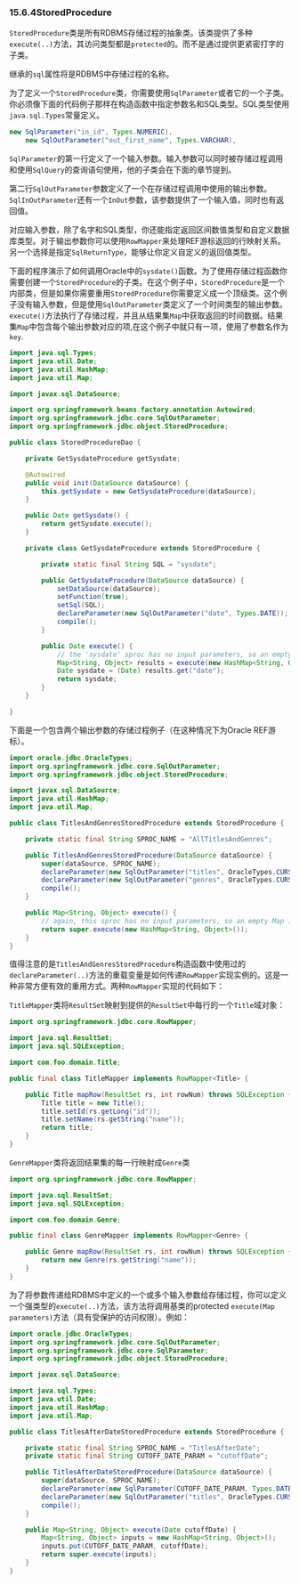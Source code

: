 ### 15.6.4StoredProcedure

`StoredProcedure`类是所有RDBMS存储过程的抽象类。该类提供了多种`execute(..)`方法，其访问类型都是`protected`的。而不是通过提供更紧密打字的子类。

继承的`sql`属性将是RDBMS中存储过程的名称。

为了定义一个`StoredProcedure`类，你需要使用`SqlParameter`或者它的一个子类。你必须像下面的代码例子那样在构造函数中指定参数名和SQL类型。SQL类型使用`java.sql.Types`常量定义。

```java
new SqlParameter("in_id", Types.NUMERIC),
    new SqlOutParameter("out_first_name", Types.VARCHAR),
```

`SqlParameter`的第一行定义了一个输入参数。输入参数可以同时被存储过程调用和使用`SqlQuery`的查询语句使用，他的子类会在下面的章节提到。

第二行`SqlOutParameter`参数定义了一个在存储过程调用中使用的输出参数。`SqlInOutParameter`还有一个`InOut`参数，该参数提供了一个输入值，同时也有返回值。

对应输入参数，除了名字和SQL类型，你还能指定返回区间数值类型和自定义数据库类型。对于输出参数你可以使用`RowMapper`来处理REF游标返回的行映射关系。另一个选择是指定`SqlReturnType`，能够让你定义自定义的返回值类型。

下面的程序演示了如何调用Oracle中的`sysdate()`函数。为了使用存储过程函数你需要创建一个`StoredProcedure`的子类。在这个例子中，`StoredProcedure`是一个内部类，但是如果你需要重用`StoredProcedure`你需要定义成一个顶级类。这个例子没有输入参数，但是使用`SqlOutParameter`类定义了一个时间类型的输出参数。`execute()`方法执行了存储过程，并且从结果集`Map`中获取返回的时间数据。结果集`Map`中包含每个输出参数对应的项,在这个例子中就只有一项，使用了参数名作为`key`.

```java
import java.sql.Types;
import java.util.Date;
import java.util.HashMap;
import java.util.Map;

import javax.sql.DataSource;

import org.springframework.beans.factory.annotation.Autowired;
import org.springframework.jdbc.core.SqlOutParameter;
import org.springframework.jdbc.object.StoredProcedure;

public class StoredProcedureDao {

    private GetSysdateProcedure getSysdate;

    @Autowired
    public void init(DataSource dataSource) {
        this.getSysdate = new GetSysdateProcedure(dataSource);
    }

    public Date getSysdate() {
        return getSysdate.execute();
    }

    private class GetSysdateProcedure extends StoredProcedure {

        private static final String SQL = "sysdate";

        public GetSysdateProcedure(DataSource dataSource) {
            setDataSource(dataSource);
            setFunction(true);
            setSql(SQL);
            declareParameter(new SqlOutParameter("date", Types.DATE));
            compile();
        }

        public Date execute() {
            // the 'sysdate' sproc has no input parameters, so an empty Map is supplied...
            Map<String, Object> results = execute(new HashMap<String, Object>());
            Date sysdate = (Date) results.get("date");
            return sysdate;
        }
    }

}
```

下面是一个包含两个输出参数的存储过程例子（在这种情况下为Oracle REF游标）。

```java
import oracle.jdbc.OracleTypes;
import org.springframework.jdbc.core.SqlOutParameter;
import org.springframework.jdbc.object.StoredProcedure;

import javax.sql.DataSource;
import java.util.HashMap;
import java.util.Map;

public class TitlesAndGenresStoredProcedure extends StoredProcedure {

    private static final String SPROC_NAME = "AllTitlesAndGenres";

    public TitlesAndGenresStoredProcedure(DataSource dataSource) {
        super(dataSource, SPROC_NAME);
        declareParameter(new SqlOutParameter("titles", OracleTypes.CURSOR, new TitleMapper()));
        declareParameter(new SqlOutParameter("genres", OracleTypes.CURSOR, new GenreMapper()));
        compile();
    }

    public Map<String, Object> execute() {
        // again, this sproc has no input parameters, so an empty Map is supplied
        return super.execute(new HashMap<String, Object>());
    }
}
```

值得注意的是`TitlesAndGenresStoredProcedure`构造函数中使用过的`declareParameter(..)`方法的重载变量是如何传递`RowMapper`实现实例的。这是一种非常方便有效的重用方式。两种`RowMapper`实现的代码如下：

`TitleMapper`类将`ResultSet`映射到提供的`ResultSet`中每行的一个`Title`域对象：

```java
import org.springframework.jdbc.core.RowMapper;

import java.sql.ResultSet;
import java.sql.SQLException;

import com.foo.domain.Title;

public final class TitleMapper implements RowMapper<Title> {

    public Title mapRow(ResultSet rs, int rowNum) throws SQLException {
        Title title = new Title();
        title.setId(rs.getLong("id"));
        title.setName(rs.getString("name"));
        return title;
    }
}
```

`GenreMapper`类将返回结果集的每一行映射成`Genre`类

```java
import org.springframework.jdbc.core.RowMapper;

import java.sql.ResultSet;
import java.sql.SQLException;

import com.foo.domain.Genre;

public final class GenreMapper implements RowMapper<Genre> {

    public Genre mapRow(ResultSet rs, int rowNum) throws SQLException {
        return new Genre(rs.getString("name"));
    }
}
```

为了将参数传递给RDBMS中定义的一个或多个输入参数给存储过程，你可以定义一个强类型的`execute(..)`方法，该方法将调用基类的protected `execute(Map parameters)`方法（具有受保护的访问权限）。例如：

```java
import oracle.jdbc.OracleTypes;
import org.springframework.jdbc.core.SqlOutParameter;
import org.springframework.jdbc.core.SqlParameter;
import org.springframework.jdbc.object.StoredProcedure;

import javax.sql.DataSource;

import java.sql.Types;
import java.util.Date;
import java.util.HashMap;
import java.util.Map;

public class TitlesAfterDateStoredProcedure extends StoredProcedure {

    private static final String SPROC_NAME = "TitlesAfterDate";
    private static final String CUTOFF_DATE_PARAM = "cutoffDate";

    public TitlesAfterDateStoredProcedure(DataSource dataSource) {
        super(dataSource, SPROC_NAME);
        declareParameter(new SqlParameter(CUTOFF_DATE_PARAM, Types.DATE);
        declareParameter(new SqlOutParameter("titles", OracleTypes.CURSOR, new TitleMapper()));
        compile();
    }

    public Map<String, Object> execute(Date cutoffDate) {
        Map<String, Object> inputs = new HashMap<String, Object>();
        inputs.put(CUTOFF_DATE_PARAM, cutoffDate);
        return super.execute(inputs);
    }
}
```



